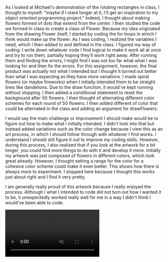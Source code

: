 As I looked at Michael's demonstration of the rotating rectangles in class, I thought to myself: "maybe if I stare longer at it, I'll get an inspiration to my object oriented programming project." Indeed, I thought about making flowers formed of dots that extend from the center. I then studied the code we formed in class to create a class of Flower. Because my idea originated from the drawing Flower itself, I started by coding the for loops in which I think would make up the flower. As I was coding, I realized the variables I need, which I then added to and defined in the class. I figured my way of coding: I write down whatever code I find logical to make it work all at once and try to run them, partially hoping they'll work right away. After running them and finding the errors, I might find I was not too far what what I was looking for and then fix the errors. For this assignment, however, the final product was actually not what I intended but I thought it turned out better than what I was expecting as they have more variations. I made spiral flowers (or maybe fireworks) when I initially intended them to be straight lines like dandelions. Due to the draw function, it would've kept running without stopping. I then added a conditional statement to reset the background after 50 flowers. I then thought of alternating different color schemes for each round of 50 flowers. I then added different of color that could be alternated in the class and adding an argument for drawFlowers. 

I would say the main challenge or improvement I should make would be to figure out how to make what I initially intended. I didn't look into that but instead added variations such as the color change because I view this as an art process, in which I should follow through with whatever I find works. I understand I should still figure it out to improve my coding skills. However, during this process, I also realized that if you look at the artwork for a bit longer, you could find more things to do with it and develop it more. Initially my artwork was just composed of flowers in different colors, which look great already. However, I thought setting a range for the color for a cohesive color scheme could make it even better. This shows how there is always more to experiment. I stopped here because I thought this works just about right and I find it very pretty.

I am generally really proud of this artwork because I really enjoyed the process. Although I what I intended to code did not turn out how I wanted it to be, it unexpectedly worked really well for me in a way I didn't think I would've been able to code. 

![](Sept22/ScreenRecording_Small.mov)
